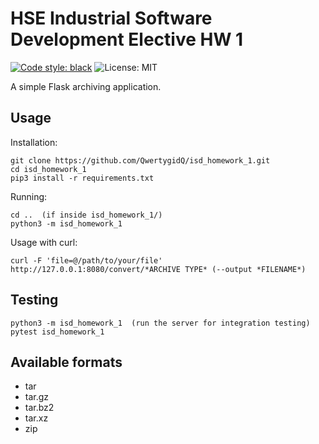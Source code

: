 # HSE Industrial Software Development Elective HW 1

[![Code style: black](https://img.shields.io/badge/code%20style-black-000000.svg)](https://github.com/psf/black)
![License: MIT](https://img.shields.io/badge/License-MIT-blue.svg)

A simple Flask archiving application.

## Usage
Installation:  
```
git clone https://github.com/QwertygidQ/isd_homework_1.git
cd isd_homework_1
pip3 install -r requirements.txt
```

Running:
```
cd ..  (if inside isd_homework_1/)
python3 -m isd_homework_1
```

Usage with curl:
```
curl -F 'file=@/path/to/your/file' http://127.0.0.1:8080/convert/*ARCHIVE TYPE* (--output *FILENAME*)
```

## Testing
```
python3 -m isd_homework_1  (run the server for integration testing)
pytest isd_homework_1
```

## Available formats
* tar
* tar.gz
* tar.bz2
* tar.xz
* zip
